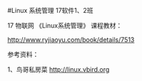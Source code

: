 #Linux 系统管理  17软件1、2班

17 物联网  《Linux系统管理》
课程教材：

http://www.ryjiaoyu.com/book/details/7513

参考资料：

1、鸟哥私房菜 http://linux.vbird.org
